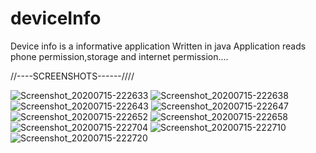 # deviceInfo
Device info is a informative application 
Written in java 
Application reads phone permission,storage and internet permission....


//----SCREENSHOTS------////


![Screenshot_20200715-222633](https://user-images.githubusercontent.com/43346550/87571003-39f20d00-c6eb-11ea-8dda-870017923f02.png)
![Screenshot_20200715-222638](https://user-images.githubusercontent.com/43346550/87571017-40808480-c6eb-11ea-93c4-1608de3f2dd5.png)
![Screenshot_20200715-222643](https://user-images.githubusercontent.com/43346550/87571046-48402900-c6eb-11ea-8038-f4a51f0a2bb1.png)
![Screenshot_20200715-222647](https://user-images.githubusercontent.com/43346550/87571068-4e360a00-c6eb-11ea-89fb-a55c322d0b27.png)
![Screenshot_20200715-222652](https://user-images.githubusercontent.com/43346550/87571099-55f5ae80-c6eb-11ea-8a1b-f460a07724ef.png)
![Screenshot_20200715-222658](https://user-images.githubusercontent.com/43346550/87571115-5beb8f80-c6eb-11ea-89ab-f1ab37c3665a.png)
![Screenshot_20200715-222704](https://user-images.githubusercontent.com/43346550/87571129-61e17080-c6eb-11ea-87ef-e4a492adaabe.png)
![Screenshot_20200715-222710](https://user-images.githubusercontent.com/43346550/87571139-66a62480-c6eb-11ea-97c5-aee4a009d485.png)
![Screenshot_20200715-222720](https://user-images.githubusercontent.com/43346550/87571155-6e65c900-c6eb-11ea-9239-b4c12c304567.png)
